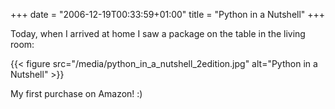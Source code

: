 +++
date = "2006-12-19T00:33:59+01:00"
title = "Python in a Nutshell"
+++

Today, when I arrived at home I saw a package on the table in the living room:

{{< figure src="/media/python_in_a_nutshell_2edition.jpg" alt="Python in a Nutshell" >}}

My first purchase on Amazon! :)
